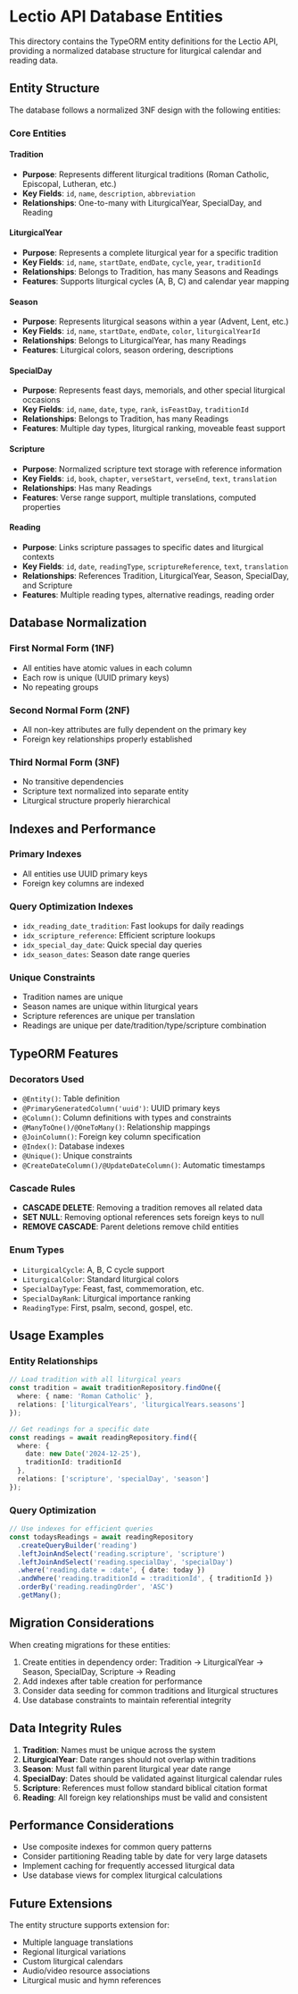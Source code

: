 # Lectio API Database Entities

This directory contains the TypeORM entity definitions for the Lectio API, providing a normalized database structure for liturgical calendar and reading data.

## Entity Structure

The database follows a normalized 3NF design with the following entities:

### Core Entities

#### Tradition
- **Purpose**: Represents different liturgical traditions (Roman Catholic, Episcopal, Lutheran, etc.)
- **Key Fields**: `id`, `name`, `description`, `abbreviation`
- **Relationships**: One-to-many with LiturgicalYear, SpecialDay, and Reading

#### LiturgicalYear
- **Purpose**: Represents a complete liturgical year for a specific tradition
- **Key Fields**: `id`, `name`, `startDate`, `endDate`, `cycle`, `year`, `traditionId`
- **Relationships**: Belongs to Tradition, has many Seasons and Readings
- **Features**: Supports liturgical cycles (A, B, C) and calendar year mapping

#### Season
- **Purpose**: Represents liturgical seasons within a year (Advent, Lent, etc.)
- **Key Fields**: `id`, `name`, `startDate`, `endDate`, `color`, `liturgicalYearId`
- **Relationships**: Belongs to LiturgicalYear, has many Readings
- **Features**: Liturgical colors, season ordering, descriptions

#### SpecialDay
- **Purpose**: Represents feast days, memorials, and other special liturgical occasions
- **Key Fields**: `id`, `name`, `date`, `type`, `rank`, `isFeastDay`, `traditionId`
- **Relationships**: Belongs to Tradition, has many Readings
- **Features**: Multiple day types, liturgical ranking, moveable feast support

#### Scripture
- **Purpose**: Normalized scripture text storage with reference information
- **Key Fields**: `id`, `book`, `chapter`, `verseStart`, `verseEnd`, `text`, `translation`
- **Relationships**: Has many Readings
- **Features**: Verse range support, multiple translations, computed properties

#### Reading
- **Purpose**: Links scripture passages to specific dates and liturgical contexts
- **Key Fields**: `id`, `date`, `readingType`, `scriptureReference`, `text`, `translation`
- **Relationships**: References Tradition, LiturgicalYear, Season, SpecialDay, and Scripture
- **Features**: Multiple reading types, alternative readings, reading order

## Database Normalization

### First Normal Form (1NF)
- All entities have atomic values in each column
- Each row is unique (UUID primary keys)
- No repeating groups

### Second Normal Form (2NF)
- All non-key attributes are fully dependent on the primary key
- Foreign key relationships properly established

### Third Normal Form (3NF)
- No transitive dependencies
- Scripture text normalized into separate entity
- Liturgical structure properly hierarchical

## Indexes and Performance

### Primary Indexes
- All entities use UUID primary keys
- Foreign key columns are indexed

### Query Optimization Indexes
- `idx_reading_date_tradition`: Fast lookups for daily readings
- `idx_scripture_reference`: Efficient scripture lookups
- `idx_special_day_date`: Quick special day queries
- `idx_season_dates`: Season date range queries

### Unique Constraints
- Tradition names are unique
- Season names are unique within liturgical years
- Scripture references are unique per translation
- Readings are unique per date/tradition/type/scripture combination

## TypeORM Features

### Decorators Used
- `@Entity()`: Table definition
- `@PrimaryGeneratedColumn('uuid')`: UUID primary keys
- `@Column()`: Column definitions with types and constraints
- `@ManyToOne()/@OneToMany()`: Relationship mappings
- `@JoinColumn()`: Foreign key column specification
- `@Index()`: Database indexes
- `@Unique()`: Unique constraints
- `@CreateDateColumn()/@UpdateDateColumn()`: Automatic timestamps

### Cascade Rules
- **CASCADE DELETE**: Removing a tradition removes all related data
- **SET NULL**: Removing optional references sets foreign keys to null
- **REMOVE CASCADE**: Parent deletions remove child entities

### Enum Types
- `LiturgicalCycle`: A, B, C cycle support
- `LiturgicalColor`: Standard liturgical colors
- `SpecialDayType`: Feast, fast, commemoration, etc.
- `SpecialDayRank`: Liturgical importance ranking
- `ReadingType`: First, psalm, second, gospel, etc.

## Usage Examples

### Entity Relationships
```typescript
// Load tradition with all liturgical years
const tradition = await traditionRepository.findOne({
  where: { name: 'Roman Catholic' },
  relations: ['liturgicalYears', 'liturgicalYears.seasons']
});

// Get readings for a specific date
const readings = await readingRepository.find({
  where: { 
    date: new Date('2024-12-25'),
    traditionId: traditionId 
  },
  relations: ['scripture', 'specialDay', 'season']
});
```

### Query Optimization
```typescript
// Use indexes for efficient queries
const todaysReadings = await readingRepository
  .createQueryBuilder('reading')
  .leftJoinAndSelect('reading.scripture', 'scripture')
  .leftJoinAndSelect('reading.specialDay', 'specialDay')
  .where('reading.date = :date', { date: today })
  .andWhere('reading.traditionId = :traditionId', { traditionId })
  .orderBy('reading.readingOrder', 'ASC')
  .getMany();
```

## Migration Considerations

When creating migrations for these entities:

1. Create entities in dependency order: Tradition → LiturgicalYear → Season, SpecialDay, Scripture → Reading
2. Add indexes after table creation for performance
3. Consider data seeding for common traditions and liturgical structures
4. Use database constraints to maintain referential integrity

## Data Integrity Rules

1. **Tradition**: Names must be unique across the system
2. **LiturgicalYear**: Date ranges should not overlap within traditions
3. **Season**: Must fall within parent liturgical year date range
4. **SpecialDay**: Dates should be validated against liturgical calendar rules
5. **Scripture**: References must follow standard biblical citation format
6. **Reading**: All foreign key relationships must be valid and consistent

## Performance Considerations

- Use composite indexes for common query patterns
- Consider partitioning Reading table by date for very large datasets
- Implement caching for frequently accessed liturgical data
- Use database views for complex liturgical calculations

## Future Extensions

The entity structure supports extension for:
- Multiple language translations
- Regional liturgical variations
- Custom liturgical calendars
- Audio/video resource associations
- Liturgical music and hymn references